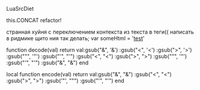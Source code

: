 LuaSrcDiet

<require name="{hiy}-na" />
this.CONCAT refactor!


странная хуйня с переключением контекста из текста в теги((
написать в ридмике щито ния так делать;
<js>
  var someHtml = '<a href="#test">test</a>'
</js>




function decode(val)
  return val:gsub("&#38;", '&')
            :gsub("&#60;", '<')
            :gsub("&#62;", '>')
            :gsub("&#34;", '"')
            :gsub("&#39;", "'")
            :gsub("&lt;", "<")
            :gsub("&gt;", ">")
            :gsub("&quot;", '"')
            :gsub("&apos;", "'")
            :gsub("&amp;", "&")
end

local function encode(val)
  return val:gsub("&", "&amp;")
            :gsub("<", "&lt;")
            :gsub(">", "&gt;")
            :gsub('"', "&quot;")
            :gsub("'", "&apos;")
end
